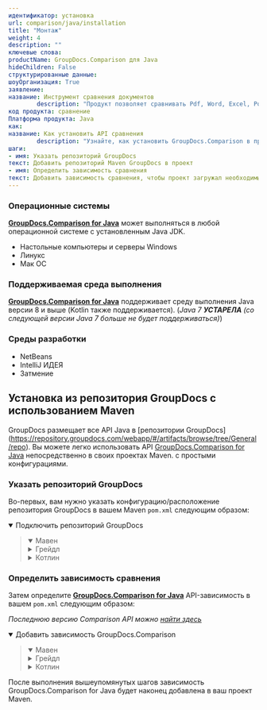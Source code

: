 ```yaml
---
идентификатор: установка
url: comparison/java/installation
title: "Монтаж"
weight: 4
description: ""
ключевые слова:
productName: GroupDocs.Comparison для Java
hideChildren: False
структурированные данные:
шоуОрганизация: True
заявление:
название: Инструмент сравнения документов
        description: "Продукт позволяет сравнивать Pdf, Word, Excel, PowerPoint, AutoCad, Image, Code и многие другие форматы файлов. API сравнения также поддерживает принятие или отклонение изменений, извлечение информации о документе и создание отчета о сравнении."
код продукта: сравнение
Платформа продукта: Java
как:
название: Как установить API сравнения
        description: "Узнайте, как установить GroupDocs.Comparison в проект Java или Kotlin."
шаги:
- имя: Указать репозиторий GroupDocs
текст: Добавить репозиторий Maven GroupDocs в проект
- имя: Определить зависимость сравнения
текст: Добавить зависимость сравнения, чтобы проект загружал необходимые библиотеки
---
```

### Операционные системы

**[GroupDocs.Comparison for Java](https://products.groupdocs.com/comparison/java)** может выполняться в любой операционной системе с установленным Java JDK.

* Настольные компьютеры и серверы Windows
* Линукс
* Мак ОС

### Поддерживаемая среда выполнения

**[GroupDocs.Comparison for Java](https://products.groupdocs.com/comparison/java)** поддерживает среду выполнения Java версии 8 и выше (Kotlin также поддерживается).
(_Java 7 **УСТАРЕЛА** (со следующей версии Java 7 больше не будет поддерживаться)_)

### Среды разработки

* NetBeans
* IntelliJ ИДЕЯ
* Затмение

## Установка из репозитория GroupDocs с использованием Maven

GroupDocs размещает все API Java в [репозитории GroupDocs] (https://repository.groupdocs.com/webapp/#/artifacts/browse/tree/General/repo). Вы можете легко использовать API [GroupDocs.Comparison for Java](https://repository.groupdocs.com/webapp/#/artifacts/browse/tree/General/repo/com/groupdocs/groupdocs-comparison) непосредственно в своих проектах Maven. с простыми конфигурациями.

### Указать репозиторий GroupDocs

Во-первых, вам нужно указать конфигурацию/расположение репозитория GroupDocs в вашем Maven `pom.xml` следующим образом:

<details open><summary>Подключить репозиторий GroupDocs</summary><blockquote>
<details open><summary>Мавен</summary>

<script src="https://gist.github.com/groupdocs-comparison-gists/9de00b81ae5dd326fc85fecb5c1220a6.js"></script>

</details>
<details><summary>Грейдл</summary>

<script src="https://gist.github.com/groupdocs-comparison-gists/15f77ae825f310acd9cad555dcea0019.js"></script>

</details>
<details><summary>Котлин</summary>

<script src="https://gist.github.com/groupdocs-comparison-gists/ad7ad48d4e7f9f60e858c7ba546f3745.js"></script>

</details>
</blockquote></details>

### Определить зависимость сравнения

Затем определите **[GroupDocs.Comparison for Java](https://products.groupdocs.com/comparison/java)** API-зависимость в вашем `pom.xml` следующим образом:

_Последнюю версию Comparison API можно [найти здесь](https://repository.groupdocs.com/comparison/)_

<details open><summary>Добавить зависимость GroupDocs.Comparison</summary><blockquote>
<details open><summary>Мавен</summary>

<script src="https://gist.github.com/groupdocs-comparison-gists/f4d8f0b56d1dfa24dea18c68cd9d8001.js"></script>

</details>
<details><summary>Грейдл</summary>

<script src="https://gist.github.com/groupdocs-comparison-gists/b760d58061daa45d9b211e2701aa52b5.js"></script>

</details>
<details><summary>Котлин</summary>

<script src="https://gist.github.com/groupdocs-comparison-gists/b20a9f70c3442ca586a95b00a778a464.js"></script>

</details>
</blockquote></details>

После выполнения вышеупомянутых шагов зависимость GroupDocs.Comparison for Java будет наконец добавлена в ваш проект Maven.

